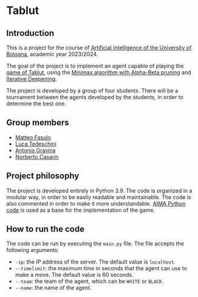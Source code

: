 # Tablut

## Introduction

This is a project for the course of [Artificial Intelligence of the University of Bologna](https://corsi.unibo.it/2cycle/artificial-intelligence), academic year 2023/2024.

The goal of the project is to implement an agent capable of playing the [game of Tablut](https://en.wikipedia.org/wiki/Tafl_games), using the [Minimax algorithm with Alpha-Beta pruning](https://en.wikipedia.org/wiki/Alpha%E2%80%93beta_pruning) and [Iterative Deepening](https://en.wikipedia.org/wiki/Iterative_deepening_depth-first_search).

The project is developed by a group of four students. There will be a tournament between the agents developed by the students, in order to determine the best one.

## Group members

- [Matteo Fasulo](https://github.com/MatteoFasulo)
- [Luca Tedeschini](https://github.com/LucaTedeschini)
- [Antonio Gravina](https://github.com/GravAnt)
- [Norberto Casarin](https://github.com/BandoleroNext)

## Project philosophy

The project is developed entirely in Python 3.9. The code is organized in a modular way, in order to be easily readable and maintainable. The code is also commented in order to make it more understandable. [AIMA Python code](https://github.com/aimacode/aima-python) is used as a base for the implementation of the game.

## How to run the code

The code can be run by executing the `main.py` file. The file accepts the following arguments:

- `-ip`: the IP address of the server. The default value is `localhost`.
- `--timelimit`: the maximum time in seconds that the agent can use to make a move. The default value is 60 seconds.
- `--team`: the team of the agent, which can be `WHITE` or `BLACK`.
- `--name`: the name of the agent.
